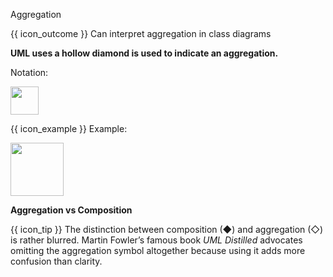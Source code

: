 <span id="title">Aggregation</span>

<span id="prereqs"></span>

<span id="outcomes">{{ icon_outcome }} Can interpret aggregation in class diagrams</span>

<div id="body">

**UML uses a hollow diamond is used to indicate an aggregation.**

Notation:

<img src="{{baseUrl}}/uml/classDiagrams/aggregation/what/images/notation.png" height="45" />

<box>

{{ icon_example }} Example:

<img src="{{baseUrl}}/uml/classDiagrams/aggregation/what/images/clubPerson.png" height="85" />
<p/>

</box>

<box>

**Aggregation vs Composition**

{{ icon_tip }} The distinction between composition (&#9670;) and aggregation (&#9671;) is rather blurred. Martin Fowler’s famous book _UML Distilled_ advocates omitting the aggregation symbol altogether because using it adds more confusion than clarity.

</box>

</div>

<div id="extras">
  <include src="exercises.md" />
</div>